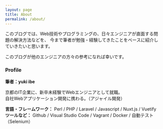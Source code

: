 ```yaml
---
layout: page
title: About
permalink: /about/
---
```


このブログでは、Web技術やプログラミングの、日々エンジニアが直面する問題の解決方法などを、
今まで筆者が勉強・経験してきたことをベースに紹介していきたいと思います。<br>

このブログが他のエンジニアの方々の参考になれば幸いです。

### __Profile__

__筆者：yuki ibe__

京都のIT企業に、新卒未経験でWebエンジニアとして就職。<br>
自社Webアプリケーション開発に携わる。（アジャイル開発）

__言語・フレームワーク：__ Perl / PHP / Laravel / Javascript / Nuxt.js / Vuetify<br>
__ツールなど：__ Github / Visual Studio Code / Vagrant / Docker / 自動テスト（Selenium）
